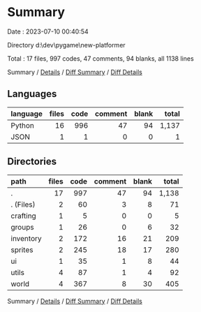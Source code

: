 # Summary

Date : 2023-07-10 00:40:54

Directory d:\\dev\\pygame\\new-platformer

Total : 17 files,  997 codes, 47 comments, 94 blanks, all 1138 lines

Summary / [Details](details.md) / [Diff Summary](diff.md) / [Diff Details](diff-details.md)

## Languages
| language | files | code | comment | blank | total |
| :--- | ---: | ---: | ---: | ---: | ---: |
| Python | 16 | 996 | 47 | 94 | 1,137 |
| JSON | 1 | 1 | 0 | 0 | 1 |

## Directories
| path | files | code | comment | blank | total |
| :--- | ---: | ---: | ---: | ---: | ---: |
| . | 17 | 997 | 47 | 94 | 1,138 |
| . (Files) | 2 | 60 | 3 | 8 | 71 |
| crafting | 1 | 5 | 0 | 0 | 5 |
| groups | 1 | 26 | 0 | 6 | 32 |
| inventory | 2 | 172 | 16 | 21 | 209 |
| sprites | 2 | 245 | 18 | 17 | 280 |
| ui | 1 | 35 | 1 | 8 | 44 |
| utils | 4 | 87 | 1 | 4 | 92 |
| world | 4 | 367 | 8 | 30 | 405 |

Summary / [Details](details.md) / [Diff Summary](diff.md) / [Diff Details](diff-details.md)